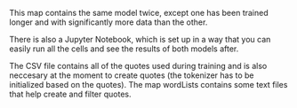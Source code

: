 This map contains the same model twice, except one has been trained longer and with significantly more data than the other. 

There is also a Jupyter Notebook, which is set up in a way that you can easily run all the cells and see the results of both models after.

The CSV file contains all of the quotes used during training and is also neccesary at the moment to create quotes (the tokenizer has to be initialized based on the quotes). 
The map wordLists contains some text files that help create and filter quotes.
